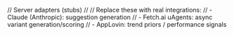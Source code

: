 // Server adapters (stubs)
//
// Replace these with real integrations:
// - Claude (Anthropic): suggestion generation
// - Fetch.ai uAgents: async variant generation/scoring
// - AppLovin: trend priors / performance signals
